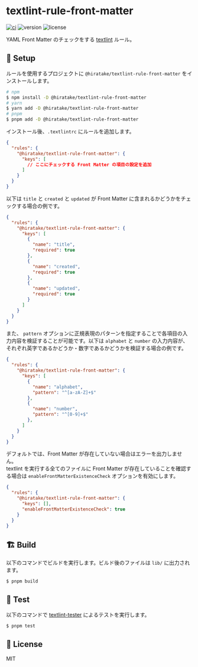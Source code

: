 # textlint-rule-front-matter

[![ci](https://github.com/Hiratake/textlint-rule-front-matter/actions/workflows/ci.yaml/badge.svg)](https://github.com/Hiratake/textlint-rule-front-matter/actions/workflows/ci.yaml)
![version](https://img.shields.io/npm/v/%40hiratake%2Ftextlint-rule-front-matter)
![license](https://img.shields.io/npm/l/%40hiratake%2Ftextlint-rule-front-matter)

YAML Front Matter のチェックをする [textlint](https://textlint.github.io/) ルール。

## 🚀 Setup

ルールを使用するプロジェクトに `@hiratake/textlint-rule-front-matter` をインストールします。

```sh
# npm
$ npm install -D @hiratake/textlint-rule-front-matter
# yarn
$ yarn add -D @hiratake/textlint-rule-front-matter
# pnpm
$ pnpm add -D @hiratake/textlint-rule-front-matter
```

インストール後、`.textlintrc` にルールを追加します。

```json
{
  "rules": {
    "@hiratake/textlint-rule-front-matter": {
      "keys": [
        // ここにチェックする Front Matter の項目の設定を追加
      ]
    }
  }
}
```

以下は `title` と `created` と `updated` が Front Matter に含まれるかどうかをチェックする場合の例です。

```json
{
  "rules": {
    "@hiratake/textlint-rule-front-matter": {
      "keys": [
        {
          "name": "title",
          "required": true
        },
        {
          "name": "created",
          "required": true
        },
        {
          "name": "updated",
          "required": true
        }
      ]
    }
  }
}
```

また、 `pattern` オプションに正規表現のパターンを指定することで各項目の入力内容を検証することが可能です。以下は `alphabet` と `number` の入力内容が、それぞれ英字であるかどうか・数字であるかどうかを検証する場合の例です。

```json
{
  "rules": {
    "@hiratake/textlint-rule-front-matter": {
      "keys": [
        {
          "name": "alphabet",
          "pattern": "^[a-zA-Z]+$"
        },
        {
          "name": "number",
          "pattern": "^[0-9]+$"
        },
      ]
    }
  }
}
```

デフォルトでは、Front Matter が存在していない場合はエラーを出力しません。  
textlint を実行する全てのファイルに Front Matter が存在していることを確認する場合は `enableFrontMatterExistenceCheck` オプションを有効にします。

```json
{
  "rules": {
    "@hiratake/textlint-rule-front-matter": {
      "keys": [],
      "enableFrontMatterExistenceCheck": true
    }
  }
}
```

## 🏗 Build

以下のコマンドでビルドを実行します。ビルド後のファイルは `lib/` に出力されます。

```sh
$ pnpm build
```

## 🧪 Test

以下のコマンドで [textlint-tester](https://github.com/textlint/textlint-tester) によるテストを実行します。

```sh
$ pnpm test
```

## 📃 License

MIT
